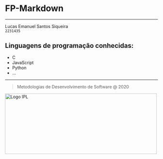 # FP-Markdown
---
Lucas Emanuel Santos Siqueira     
`2231435`
## Linguagens de programação conhecidas:
* C
* JavaScript
* Python
* ...
---
> Metodologias de Desenvolvimento de Software @ 2020

<img src="https://upload.wikimedia.org/wikipedia/commons/9/9a/Log%C3%B3tipo_Polit%C3%A9cnico_Leiria_01.png" width="500" height="200" alt="Logo IPL">


